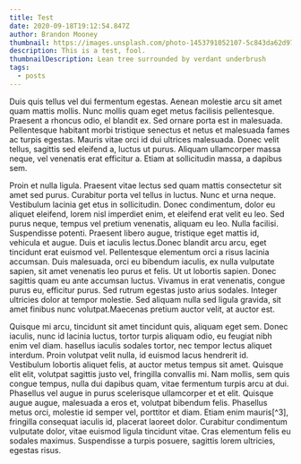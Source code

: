 ```yaml
---
title: Test
date: 2020-09-18T19:12:54.847Z
author: Brandon Mooney
thumbnail: https://images.unsplash.com/photo-1453791052107-5c843da62d97?ixlib=rb-1.2.1&ixid=eyJhcHBfaWQiOjEyMDd9&auto=format&fit=crop&w=750&q=80
description: This is a test, fool.
thumbnailDescription: Lean tree surrounded by verdant underbrush
tags:
  - posts
---
```

Duis quis tellus vel dui fermentum egestas. Aenean molestie arcu sit amet quam mattis mollis. Nunc mollis quam eget metus facilisis pellentesque. Praesent a rhoncus odio, el blandit ex. Sed ornare porta est in malesuada. Pellentesque habitant morbi tristique senectus et netus et malesuada fames ac turpis egestas. Mauris vitae orci id dui ultrices malesuada. Donec velit tellus, sagittis sed eleifend a, luctus ut purus. Aliquam ullamcorper massa neque, vel venenatis erat efficitur a. Etiam at sollicitudin massa, a dapibus sem.

Proin et nulla ligula. Praesent vitae lectus sed quam mattis consectetur sit amet sed purus. Curabitur porta vel tellus in luctus. Nunc et urna neque. Vestibulum lacinia get etus in sollicitudin. Donec condimentum, dolor eu aliquet eleifend, lorem nisl imperdiet enim, et eleifend erat velit eu leo. Sed purus neque, tempus vel pretium venenatis, aliquam eu leo. Nulla facilisi. Suspendisse potenti. Praesent libero augue, tristique eget mattis id, vehicula et augue. Duis et iaculis lectus.Donec blandit arcu arcu, eget tincidunt erat euismod vel. Pellentesque elementum orci a risus lacinia accumsan. Duis malesuada, orci eu bibendum iaculis, ex nulla vulputate sapien, sit amet venenatis leo purus et felis. Ut ut lobortis sapien. Donec sagittis quam eu ante accumsan luctus. Vivamus in erat venenatis, congue purus eu, efficitur purus. Sed rutrum egestas justo  arius sodales. Integer ultricies dolor at tempor molestie. Sed aliquam nulla sed ligula gravida, sit amet finibus nunc volutpat.Maecenas pretium auctor velit, at auctor est.

Quisque mi arcu, tincidunt sit amet tincidunt quis, aliquam eget sem. Donec iaculis, nunc id lacinia luctus, tortor turpis aliquam odio, eu feugiat nibh enim vel diam.  hasellus iaculis sodales tortor, nec tempor lectus aliquet interdum. Proin volutpat velit nulla, id euismod lacus hendrerit id. Vestibulum lobortis aliquet felis, at auctor metus tempus sit amet. Quisque elit elit, volutpat sagittis justo vel, fringilla convallis mi. Nam mollis, sem quis congue tempus, nulla dui dapibus quam, vitae fermentum turpis arcu at dui. Phasellus vel augue in purus scelerisque ullamcorper et et elit. Quisque augue augue, malesuada a eros et, volutpat bibendum felis. Phasellus metus orci, molestie id semper vel, porttitor et diam. Etiam enim mauris[^3], fringilla consequat iaculis id, placerat laoreet dolor. Curabitur condimentum vulputate dolor, vitae euismod ligula tincidunt vitae. Cras elementum felis eu sodales maximus. Suspendisse a turpis posuere, sagittis lorem ultricies, egestas risus.
